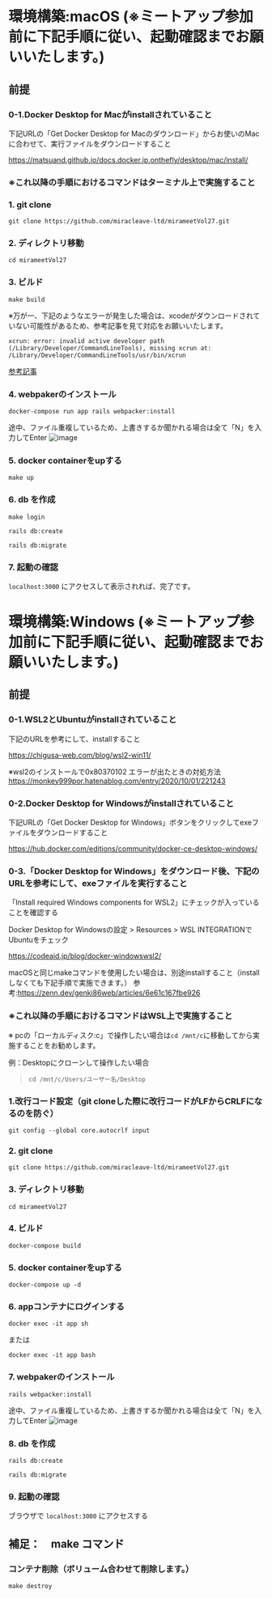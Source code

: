 # 環境構築:macOS (※ミートアップ参加前に下記手順に従い、起動確認までお願いいたします。)
## 前提
### 0-1.Docker Desktop for Macがinstallされていること
下記URLの「Get Docker Desktop for Macのダウンロード」からお使いのMacに合わせて、実行ファイルをダウンロードすること

https://matsuand.github.io/docs.docker.jp.onthefly/desktop/mac/install/


### ※これ以降の手順におけるコマンドはターミナル上で実施すること
### 1. git clone
`git clone https://github.com/miracleave-ltd/mirameetVol27.git`

###  2. ディレクトリ移動
`cd mirameetVol27`

###  3. ビルド
`make build`

※万が一、下記のようなエラーが発生した場合は、xcodeがダウンロードされていない可能性があるため、参考記事を見て対応をお願いいたします。

```
xcrun: error: invalid active developer path (/Library/Developer/CommandLineTools), missing xcrun at: /Library/Developer/CommandLineTools/usr/bin/xcrun
```

[参考記事](https://qiita.com/kooohei/items/6aada548eeb785dd2c91)


### 4. webpakerのインストール

`docker-compose run app rails webpacker:install`

途中、ファイル重複しているため、上書きするか聞かれる場合は全て「N」を入力してEnter
![image](https://user-images.githubusercontent.com/54019059/162644031-57a772ab-50e7-4607-b635-b7f77b400c13.png)


### 5. docker containerをupする
`make up`

### 6. db を作成
`make login`

`rails db:create`

`rails db:migrate`

### 7. 起動の確認
`localhost:3000`
にアクセスして表示されれば、完了です。


# 環境構築:Windows (※ミートアップ参加前に下記手順に従い、起動確認までお願いいたします。)
## 前提
### 0-1.WSL2とUbuntuがinstallされていること
下記のURLを参考にして、installすること

https://chigusa-web.com/blog/wsl2-win11/

※wsl2のインストールで0x80370102 エラーが出たときの対処方法 
https://monkey999por.hatenablog.com/entry/2020/10/01/221243


### 0-2.Docker Desktop for Windowsがinstallされていること
下記URLの「Get Docker Desktop for Windows」ボタンをクリックしてexeファイルをダウンロードすること

https://hub.docker.com/editions/community/docker-ce-desktop-windows/


### 0-3.「Docker Desktop for Windows」をダウンロード後、下記のURLを参考にして、exeファイルを実行すること
「Install required Windows components for WSL2」にチェックが入っていることを確認する

Docker Desktop for Windowsの設定 > Resources > WSL INTEGRATIONでUbuntuをチェック

https://codeaid.jp/blog/docker-windowswsl2/

macOSと同じmakeコマンドを使用したい場合は、別途installすること（installしなくても下記手順で実施できます。）
参考:https://zenn.dev/genki86web/articles/6e61c167fbe926


### ※これ以降の手順におけるコマンドはWSL上で実施すること
※ pcの「ローカルディスク:c」で操作したい場合は`cd /mnt/c`に移動してから実施することをお勧めします。

例：Desktopにクローンして操作したい場合
> `cd /mnt/c/Users/ユーザー名/Desktop`

### 1.改行コード設定（git cloneした際に改行コードがLFからCRLFになるのを防ぐ）
`git config --global core.autocrlf input`

### 2. git clone
`git clone https://github.com/miracleave-ltd/mirameetVol27.git`

### 3. ディレクトリ移動
`cd mirameetVol27`

### 4. ビルド
`docker-compose build`

### 5. docker containerをupする
`docker-compose up -d`

### 6. appコンテナにログインする
`docker exec -it app sh`
 
または

`docker exec -it app bash`

### 7. webpakerのインストール
`rails webpacker:install`

途中、ファイル重複しているため、上書きするか聞かれる場合は全て「N」を入力してEnter
![image](https://user-images.githubusercontent.com/54019059/162644033-0f6f0117-ceb8-451f-8537-3ba5f9e8c09c.png)


### 8. db を作成
`rails db:create`

`rails db:migrate`

### 9. 起動の確認
ブラウザで
`localhost:3000`
にアクセスする

## 補足：　make コマンド
### コンテナ削除（ボリューム合わせて削除します。）
`make destroy`

